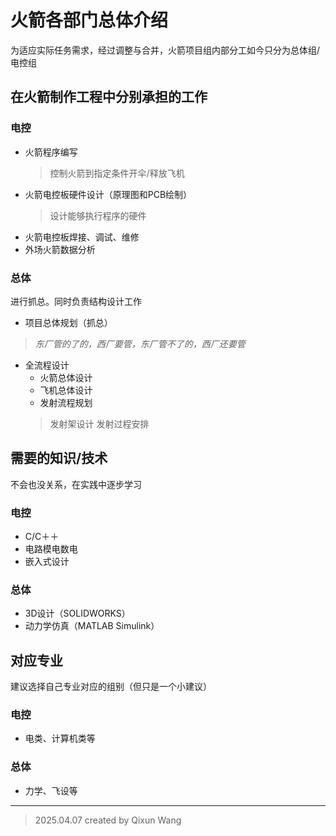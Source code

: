 # 火箭各部门总体介绍
为适应实际任务需求，经过调整与合并，火箭项目组内部分工如今只分为总体组/电控组

## 在火箭制作工程中分别承担的工作  
### 电控
* 火箭程序编写
    > 控制火箭到指定条件开伞/释放飞机
*   火箭电控板硬件设计（原理图和PCB绘制）
    > 设计能够执行程序的硬件
*   火箭电控板焊接、调试、维修
*   外场火箭数据分析
            
### 总体
进行抓总。同时负责结构设计工作

* 项目总体规划（抓总）   
> *东厂管的了的，西厂要管，东厂管不了的，西厂还要管*
* 全流程设计    
    * 火箭总体设计
    * 飞机总体设计
    * 发射流程规划
    > 发射架设计 发射过程安排

## 需要的知识/技术
不会也没关系，在实践中逐步学习
    
### 电控
* C/C＋＋
* 电路模电数电
* 嵌入式设计
            
### 总体
*   3D设计（SOLIDWORKS）
*   动力学仿真（MATLAB Simulink）
            
## 对应专业
建议选择自己专业对应的组别（但只是一个小建议）
### 电控
* 电类、计算机类等
        
### 总体
* 力学、飞设等

---
> 2025.04.07 created by Qixun Wang